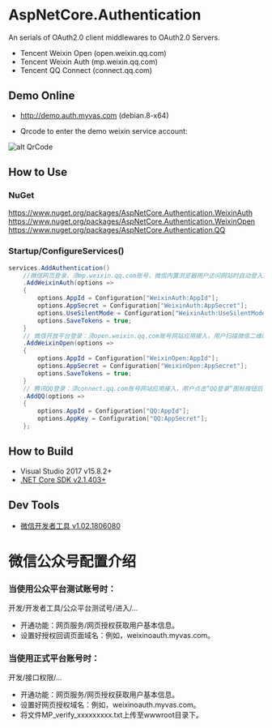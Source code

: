 # AspNetCore.Authentication
An serials of OAuth2.0 client middlewares to OAuth2.0 Servers.
- Tencent Weixin Open (open.weixin.qq.com)
- Tencent Weixin Auth (mp.weixin.qq.com)
- Tencent QQ Connect (connect.qq.com)

## Demo Online
- http://demo.auth.myvas.com (debian.8-x64)

- Qrcode to enter the demo weixin service account:

![alt QrCode](http://mmbiz.qpic.cn/mmbiz_jpg/lPe5drS9euRQR1eCK5cGXaibHYL6vBR4pGLB34ju2hXCiaMQiayOU8w5GMfEH7WZsVNTnhLTpnzAC9xfdWuTT89OA/0)

## How to Use
### NuGet
https://www.nuget.org/packages/AspNetCore.Authentication.WeixinAuth
https://www.nuget.org/packages/AspNetCore.Authentication.WeixinOpen
https://www.nuget.org/packages/AspNetCore.Authentication.QQ

### Startup/ConfigureServices()
```csharp
services.AddAuthentication()
    //微信网页登录，须mp.weixin.qq.com账号，微信内置浏览器用户访问网站时自动登入网站。（Scope: 静默方式snsapi_base, 用户确认方式snsapi_userinfo）
    .AddWeixinAuth(options => 
    {
        options.AppId = Configuration["WeixinAuth:AppId"];
        options.AppSecret = Configuration["WeixinAuth:AppSecret"];
        options.UseSilentMode = Configuration["WeixinAuth:UseSilentMode"]; //使用静默方式无须用户确认，无UserInfo信息。默认不使用静默方式。
        options.SaveTokens = true;
    }
    // 微信开放平台登录：须open.weixin.qq.com账号网站应用接入，用户扫描微信二维码并确认后登入网站。
    .AddWeixinOpen(options => 
    {
        options.AppId = Configuration["WeixinOpen:AppId"];
        options.AppSecret = Configuration["WeixinOpen:AppSecret"];
        options.SaveTokens = true;
    }
    // 腾讯QQ登录：须connect.qq.com账号网站应用接入，用户点击“QQ登录”图标按钮后使用QQ账号登入网站。
    .AddQQ(options => 
    {
        options.AppId = Configuration["QQ:AppId"];
        options.AppKey = Configuration["QQ:AppSecret"];
    };
```

## How to Build
* Visual Studio 2017 v15.8.2+
* [.NET Core SDK v2.1.403+](https://www.microsoft.com/net/download)

## Dev Tools
* [微信开发者工具 v1.02.1806080](https://mp.weixin.qq.com/debug/wxadoc/dev/devtools/download.html)

# 微信公众号配置介绍

### 当使用公众平台测试账号时：
开发/开发者工具/公众平台测试号/进入/...
- 开通功能：网页服务/网页授权获取用户基本信息。
- 设置好授权回调页面域名：例如，weixinoauth.myvas.com。

### 当使用正式平台账号时：
开发/接口权限/...
- 开通功能：网页服务/网页授权获取用户基本信息。
- 设置好网页授权域名：例如，weixinoauth.myvas.com。
- 将文件MP_verify_xxxxxxxxx.txt上传至wwwroot目录下。
